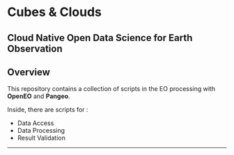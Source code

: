 # Cubes & Clouds

## Cloud Native Open Data Science for Earth Observation

## Overview

This repository contains a collection of scripts in the EO processing with **OpenEO** and **Pangeo**.

Inside, there are scripts for :
- Data Access
- Data Processing
- Result Validation

---


